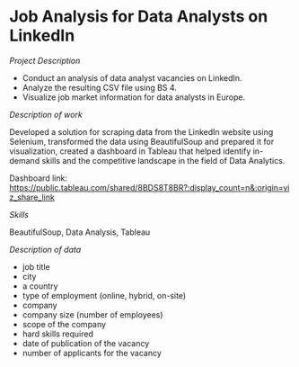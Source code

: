 # Job Analysis for Data Analysts on LinkedIn

*Project Description*

- Conduct an analysis of data analyst vacancies on LinkedIn.
- Analyze the resulting CSV file using BS 4.
- Visualize job market information for data analysts in Europe.

*Description of work*

Developed a solution for scraping data from the LinkedIn website using Selenium, transformed the data using BeautifulSoup and prepared it for visualization, created a dashboard in Tableau that helped identify in-demand skills and the competitive landscape in the field of Data Analytics.

Dashboard link: <https://public.tableau.com/shared/8BDS8T8BR?:display_count=n&:origin=viz_share_link>

*Skills*

BeautifulSoup, Data Analysis, Tableau

*Description of data*

- job title
- city
- a country
- type of employment (online, hybrid, on-site)
- company
- company size (number of employees)
- scope of the company
- hard skills required
- date of publication of the vacancy
- number of applicants for the vacancy